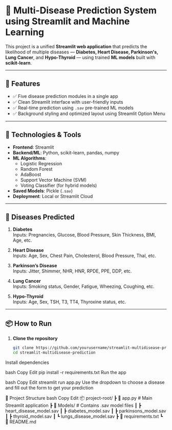 # 🏥 Multi-Disease Prediction System using Streamlit and Machine Learning

This project is a unified **Streamlit web application** that predicts the likelihood of multiple diseases — **Diabetes, Heart Disease, Parkinson's, Lung Cancer**, and **Hypo-Thyroid** — using trained **ML models** built with **scikit-learn**.

---

## 📌 Features

- ✅ Five disease prediction modules in a single app
- ✅ Clean Streamlit interface with user-friendly inputs
- ✅ Real-time prediction using `.sav` pre-trained ML models
- ✅ Background styling and optimized layout using Streamlit Option Menu

---

## 🚀 Technologies & Tools

- **Frontend**: Streamlit  
- **Backend/ML**: Python, scikit-learn, pandas, numpy  
- **ML Algorithms**:
  - Logistic Regression
  - Random Forest
  - AdaBoost
  - Support Vector Machine (SVM)
  - Voting Classifier (for hybrid models)
- **Saved Models**: Pickle (`.sav`)  
- **Deployment**: Local or Streamlit Cloud

---

## 🧠 Diseases Predicted

1. **Diabetes**  
   Inputs: Pregnancies, Glucose, Blood Pressure, Skin Thickness, BMI, Age, etc.

2. **Heart Disease**  
   Inputs: Age, Sex, Chest Pain, Cholesterol, Blood Pressure, Thal, etc.

3. **Parkinson’s Disease**  
   Inputs: Jitter, Shimmer, NHR, HNR, RPDE, PPE, DDP, etc.

4. **Lung Cancer**  
   Inputs: Smoking status, Gender, Fatigue, Wheezing, Coughing, etc.

5. **Hypo-Thyroid**  
   Inputs: Age, Sex, TSH, T3, TT4, Thyroxine status, etc.

---

## 📦 How to Run

1. **Clone the repository**
   ```bash
   git clone https://github.com/yourusername/streamlit-multidisease-prediction.git
   cd streamlit-multidisease-prediction
Install dependencies

bash
Copy
Edit
pip install -r requirements.txt
Run the app

bash
Copy
Edit
streamlit run app.py
Use the dropdown to choose a disease and fill out the form to get your prediction

📁 Project Structure
bash
Copy
Edit
📦 project-root/
 ┣ 📄 app.py                     # Main Streamlit application
 ┣ 📁 Models/                   # Contains .sav model files
 ┃ ┣ heart_disease_model.sav
 ┃ ┣ diabetes_model.sav
 ┃ ┣ parkinsons_model.sav
 ┃ ┣ thyroid_model.sav
 ┃ ┗ lungs_disease_model.sav
 ┣ 📄 requirements.txt
 ┗ 📄 README.md
